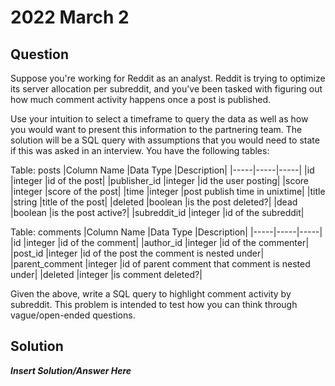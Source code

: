 # 2022 March 2

## Question
Suppose you're working for Reddit as an analyst. Reddit is trying to optimize its server allocation per subreddit, and you've been tasked with figuring out how much comment activity happens once a post is published.

Use your intuition to select a timeframe to query the data as well as how you would want to present this information to the partnering team. The solution will be a SQL query with assumptions that you would need to state if this was asked in an interview. You have the following tables:

Table: posts
|Column Name	|Data Type	|Description|
|-----|-----|-----|
|id	|integer	|id of the post|
|publisher_id	|integer	|id the user posting|
|score	|integer	|score of the post|
|time	|integer	|post publish time in unixtime|
|title	|string	|title of the post|
|deleted	|boolean	|is the post deleted?|
|dead	|boolean	|is the post active?|
|subreddit_id	|integer	|id of the subreddit|

Table: comments
|Column Name	|Data Type	|Description|
|-----|-----|-----|
|id	|integer	|id of the comment|
|author_id	|integer	|id of the commenter|
|post_id	|integer	|id of the post the comment is nested under|
|parent_comment	|integer	|id of parent comment that comment is nested under|
|deleted	|integer	|is comment deleted?|

Given the above, write a SQL query to highlight comment activity by subreddit. This problem is intended to test how you can think through vague/open-ended questions.

## Solution
***Insert Solution/Answer Here***